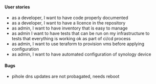 #### User stories

- as a developer, I want to have code properly documented
- as a developer, I want to have a licence in the repository
- as admin, I want to have inventory that is easy to manage
- as admin I want to have tests that can be run on my infrastructure to tests that everything is working ok as part of ci/cd process
- as admin, I want to use teraform to provision vms before applying configuration
- as admin, I want to have automated configuration of synology device

#### Bugs

- pihole dns updates are not probagated, needs reboot
